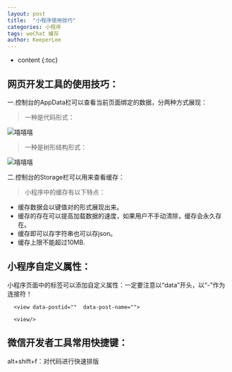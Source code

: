 ```yaml
---
layout: post
title:  "小程序使用技巧"
categories: 小程序
tags: weChat 缓存
author: KeeperLee
---
```



* content
{:toc}
## 网页开发工具的使用技巧：
一.控制台的AppData栏可以查看当前页面绑定的数据，分两种方式展现：




> 一种是代码形式：

![嘻嘻嘻](/images/WeChat/AppData.png)
> 一种是树形结构形式：

![嘻嘻嘻](/images/WeChat/AppData2.png)

二.控制台的Storage栏可以用来查看缓存：
> 小程序中的缓存有以下特点：  
- 缓存数据会以键值对的形式展现出来。  
- 缓存的存在可以提高加载数据的速度，如果用户不手动清除，缓存会永久存在。  
- 缓存即可以存字符串也可以存json。  
- 缓存上限不能超过10MB.

## 小程序自定义属性：
小程序页面中的标签可以添加自定义属性：一定要注意以“data”开头，以“-”作为连接符！
```
  <view data-postid=""  data-post-name="">

  <view/>
```




## 微信开发者工具常用快捷键：
alt+shift+f：对代码进行快速排版
